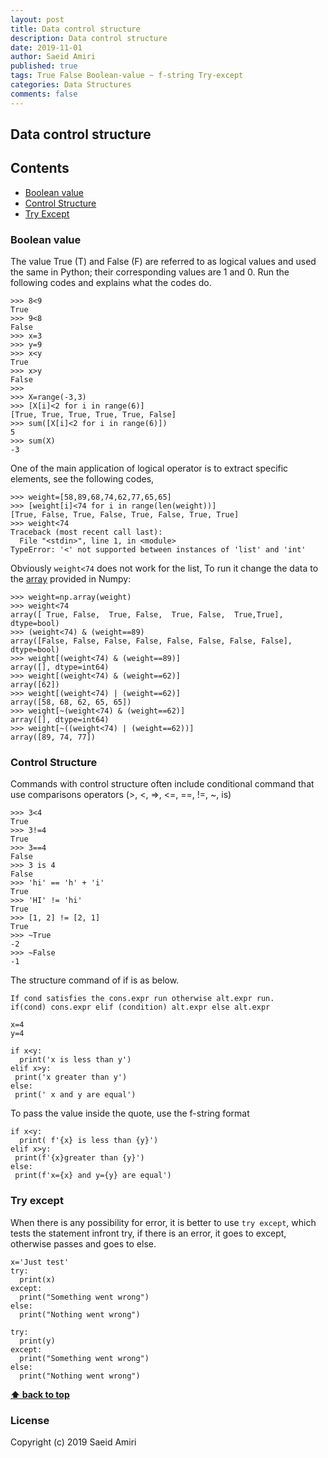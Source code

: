 ```yaml
---
layout: post
title: Data control structure
description: Data control structure
date: 2019-11-01
author: Saeid Amiri
published: true
tags: True False Boolean-value ~ f-string Try-except
categories: Data Structures
comments: false
---
```



## Data control structure


## Contents
- [Boolean value](#boolean-value)
- [Control Structure](#control-structure)
- [Try Except](#try-except)

### Boolean value
The value True (T) and False (F) are referred to as logical values and used the same in Python; their corresponding values are 1 and 0. Run the following codes and explains what the codes do.


```
>>> 8<9
True
>>> 9<8
False
>>> x=3
>>> y=9
>>> x<y
True
>>> x>y
False
>>>
>>> X=range(-3,3)
>>> [X[i]<2 for i in range(6)]
[True, True, True, True, True, False]
>>> sum([X[i]<2 for i in range(6)])
5
>>> sum(X)
-3
```

One of the main application of logical operator is to extract specific elements, see the following codes,

```
>>> weight=[58,89,68,74,62,77,65,65]
>>> [weight[i]<74 for i in range(len(weight))]
[True, False, True, False, True, False, True, True]
>>> weight<74
Traceback (most recent call last):
  File "<stdin>", line 1, in <module>
TypeError: '<' not supported between instances of 'list' and 'int'
```

Obviously ``weight<74`` does not work for the list, To run it change the data to the [array](https://saeidamiri1.github.io/pythonseum/numpy/2019/10/22/data-structure) provided in Numpy:  

```
>>> weight=np.array(weight)
>>> weight<74
array([ True, False,  True, False,  True, False,  True,True], dtype=bool)
>>> (weight<74) & (weight==89)
array([False, False, False, False, False, False, False, False], dtype=bool)
>>> weight[(weight<74) & (weight==89)]
array([], dtype=int64)
>>> weight[(weight<74) & (weight==62)]
array([62])
>>> weight[(weight<74) | (weight==62)]
array([58, 68, 62, 65, 65])
>>> weight[~(weight<74) & (weight==62)]
array([], dtype=int64)
>>> weight[~((weight<74) | (weight==62))]
array([89, 74, 77])
```

### Control Structure
Commands with control structure often include conditional command that use comparisons operators (>, <, =>, <=, ==, !=, ~, is)

```
>>> 3<4
True
>>> 3!=4
True
>>> 3==4
False
>>> 3 is 4
False
>>> 'hi' == 'h' + 'i'
True
>>> 'HI' != 'hi'
True
>>> [1, 2] != [2, 1]
True
>>> ~True
-2
>>> ~False
-1

```

The structure command of if is as below.
```
If cond satisfies the cons.expr run otherwise alt.expr run.
if(cond) cons.expr elif (condition) alt.expr else alt.expr
```

```
x=4
y=4

if x<y: 
  print('x is less than y')
elif x>y:
 print('x greater than y')
else: 
 print(' x and y are equal')
```

To pass the value inside the quote, use the f-string format 

```
if x<y: 
  print( f'{x} is less than {y}')
elif x>y:
 print(f'{x}greater than {y}')
else: 
 print(f'x={x} and y={y} are equal')
```

### Try except
When there is any possibility for error, it is better to use `try except`, which tests the statement infront try, if there is an error, it goes to except, otherwise passes and goes to else.

```{Python, echo = FALSE, message = FALSE}  
x='Just test'
try:
  print(x)
except:
  print("Something went wrong")
else:
  print("Nothing went wrong")

try:
  print(y)
except:
  print("Something went wrong")
else:
  print("Nothing went wrong")
```

**[⬆ back to top](#contents)**
### License
Copyright (c) 2019 Saeid Amiri